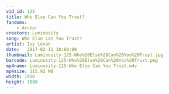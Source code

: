 ```yaml
---
vid_id: 125
title: Who Else Can You Trust?
fandoms:
    - Archer
creators: Luminosity
song: Who Else Can You Trust?
artist: Ivy Levan
date:   2017-02-11 10:00:00
thumbnail: Luminosity-125-Who%20Else%20Can%20You%20Trust.jpg
barcode: Luminosity-125-Who%20Else%20Can%20You%20Trust.png
mp4name: Luminosity-125-Who Else Can You Trust.m4v
mp4size: 115.92 MB
width: 1920
height: 1080
---
```



  